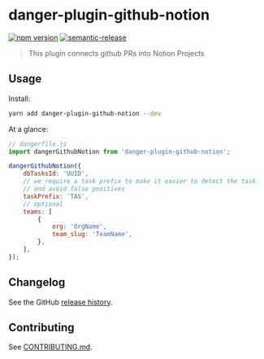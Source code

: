 # danger-plugin-github-notion

[![npm version](https://badge.fury.io/js/danger-plugin-github-notion.svg)](https://badge.fury.io/js/danger-plugin-github-notion)
[![semantic-release](https://img.shields.io/badge/%20%20%F0%9F%93%A6%F0%9F%9A%80-semantic--release-e10079.svg)](https://github.com/semantic-release/semantic-release)

> This plugin connects github PRs into Notion Projects

## Usage

Install:

```sh
yarn add danger-plugin-github-notion --dev
```

At a glance:

```js
// dangerfile.js
import dangerGithubNotion from 'danger-plugin-github-notion';

dangerGithubNotion({
    dbTasksId: 'UUID',
    // we require a task prefix to make it easier to detect the task
    // and avoid false positives
    taskPrefix: 'TAS',
    // optional
    teams: [
        {
            org: 'OrgName',
            team_slug: 'TeamName',
        },
    ],
});
```

## Changelog

See the GitHub [release history](https://github.com/rafaelugolini/danger-plugin-github-notion/releases).

## Contributing

See [CONTRIBUTING.md](CONTRIBUTING.md).
